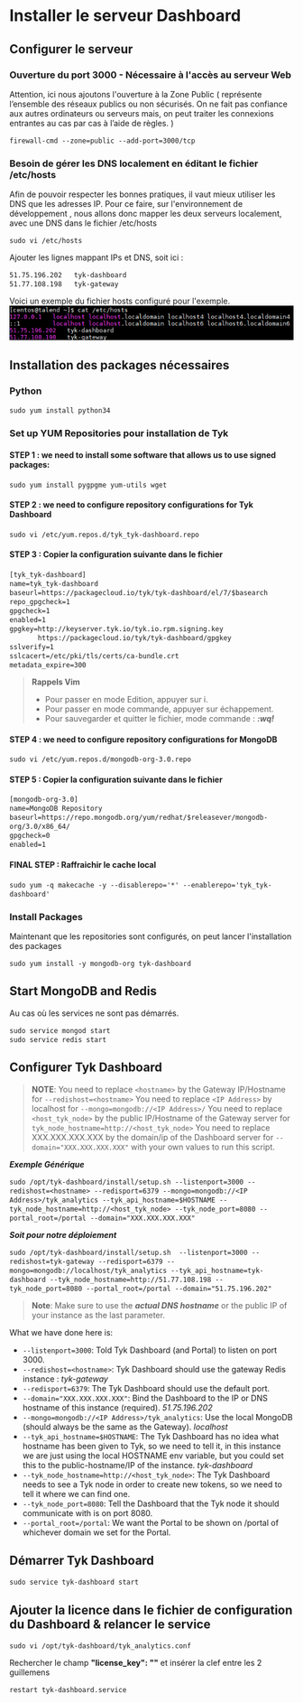 # Installer le serveur Dashboard
## Configurer le serveur
### Ouverture du port 3000 - Nécessaire à l'accès au serveur Web
Attention, ici nous ajoutons l'ouverture à la Zone Public ( représente l’ensemble des réseaux publics ou non sécurisés. On ne fait pas confiance aux autres ordinateurs ou serveurs mais, on peut traiter les connexions entrantes au cas par cas à l’aide de règles. )

```{.copyWrapper}
firewall-cmd --zone=public --add-port=3000/tcp 
```

### Besoin de gérer les DNS localement en éditant le fichier /etc/hosts
Afin de pouvoir respecter les bonnes pratiques, il vaut mieux utiliser les DNS que les adresses IP. 
Pour ce faire, sur l'environnement de développement , nous allons donc mapper les deux serveurs localement, avec une DNS dans le fichier /etc/hosts

```{.copyWrapper}
sudo vi /etc/hosts
```
Ajouter les lignes mappant IPs et DNS, soit ici : 
```{.copyWrapper}
51.75.196.202   tyk-dashboard
51.77.108.198   tyk-gateway
```

Voici un exemple du fichier hosts configuré pour l'exemple.
![Hosts file](2019-03-22_13h45_37.png)


## Installation des packages nécessaires
### Python
```{.copyWrapper}
sudo yum install python34
```

### Set up YUM Repositories pour installation de Tyk
#### STEP 1 : we need to install some software that allows us to use signed packages:
```{.copyWrapper}
sudo yum install pygpgme yum-utils wget
```

#### STEP 2 : we need to configure repository configurations for Tyk Dashboard
```{.copyWrapper}
sudo vi /etc/yum.repos.d/tyk_tyk-dashboard.repo
```

#### STEP 3 : Copier la configuration suivante dans le fichier 
```{.copyWrapper}
[tyk_tyk-dashboard]
name=tyk_tyk-dashboard
baseurl=https://packagecloud.io/tyk/tyk-dashboard/el/7/$basearch
repo_gpgcheck=1
gpgcheck=1
enabled=1
gpgkey=http://keyserver.tyk.io/tyk.io.rpm.signing.key
       https://packagecloud.io/tyk/tyk-dashboard/gpgkey
sslverify=1
sslcacert=/etc/pki/tls/certs/ca-bundle.crt
metadata_expire=300
```

> **Rappels Vim** 
>
> * Pour passer en mode Edition, appuyer sur i. 
> * Pour passer en mode commande, appuyer sur échappement. 
> * Pour sauvegarder et quitter le fichier, mode commande : ***:wq!*** 

#### STEP 4 : we need to configure repository configurations for MongoDB
```{.copyWrapper}
sudo vi /etc/yum.repos.d/mongodb-org-3.0.repo
```

#### STEP 5 : Copier la configuration suivante dans le fichier
```{.copyWrapper}
[mongodb-org-3.0]
name=MongoDB Repository
baseurl=https://repo.mongodb.org/yum/redhat/$releasever/mongodb-org/3.0/x86_64/
gpgcheck=0
enabled=1
```

#### FINAL STEP : Raffraichir le cache local
```{.copyWrapper}
sudo yum -q makecache -y --disablerepo='*' --enablerepo='tyk_tyk-dashboard'
```

### Install Packages
Maintenant que les repositories sont configurés, on peut lancer l'installation des packages
```{.copyWrapper}
sudo yum install -y mongodb-org tyk-dashboard
```
## Start MongoDB and Redis

Au cas où les services ne sont pas démarrés.

```{.copyWrapper}
sudo service mongod start
sudo service redis start
```

## Configurer Tyk Dashboard

> **NOTE**: 
> You need to replace `<hostname>` by the Gateway IP/Hostname for `--redishost=<hostname>`
> You need to replace `<IP Address>` by localhost for `--mongo=mongodb://<IP Address>/` 
> You need to replace `<host_tyk_node>` by the public IP/Hostname of the Gateway server for `tyk_node_hostname=http://<host_tyk_node>` 
> You need to replace XXX.XXX.XXX.XXX by the domain/ip of the Dashboard server for `--domain="XXX.XXX.XXX.XXX"` 
> with your own values to run this script.


__*Exemple Générique*__
```{.copyWrapper}
sudo /opt/tyk-dashboard/install/setup.sh --listenport=3000 --redishost=<hostname> --redisport=6379 --mongo=mongodb://<IP Address>/tyk_analytics --tyk_api_hostname=$HOSTNAME --tyk_node_hostname=http://<host_tyk_node> --tyk_node_port=8080 --portal_root=/portal --domain="XXX.XXX.XXX.XXX"
```

__*Soit pour notre déploiement*__
```{.copyWrapper}
sudo /opt/tyk-dashboard/install/setup.sh  --listenport=3000 --redishost=tyk-gateway --redisport=6379 --mongo=mongodb://localhost/tyk_analytics --tyk_api_hostname=tyk-dashboard --tyk_node_hostname=http://51.77.108.198 --tyk_node_port=8080 --portal_root=/portal --domain="51.75.196.202" 
```

> **Note**: Make sure to use the ***actual DNS hostname*** or the public IP of your instance as the last parameter.

What we have done here is:

*   `--listenport=3000`: Told Tyk Dashboard (and Portal) to listen on port 3000.
*   `--redishost=<hostname>`: Tyk Dashboard should use the gateway Redis instance : *tyk-gateway*
*   `--redisport=6379`: The Tyk Dashboard should use the default port.
*   `--domain="XXX.XXX.XXX.XXX"`: Bind the Dashboard to the IP or DNS hostname of this instance (required). *51.75.196.202*
*   `--mongo=mongodb://<IP Address>/tyk_analytics`: Use the local MongoDB (should always be the same as the Gateway). *localhost*
*   `--tyk_api_hostname=$HOSTNAME`: The Tyk Dashboard has no idea what hostname has been given to Tyk, so we need to tell it, in this instance we are just using the local HOSTNAME env variable, but you could set this to the public-hostname/IP of the instance. *tyk-dashboard*
*   `--tyk_node_hostname=http://<host_tyk_node>`: The Tyk Dashboard needs to see a Tyk node in order to create new tokens, so we need to tell it where we can find one. 
*   `--tyk_node_port=8080`: Tell the Dashboard that the Tyk node it should communicate with is on port 8080.
*   `--portal_root=/portal`: We want the Portal to be shown on /portal of whichever domain we set for the Portal.

## Démarrer Tyk Dashboard

```{.copyWrapper}
sudo service tyk-dashboard start
```

## Ajouter la licence dans le fichier de configuration du Dashboard & relancer le service

```{.copyWrapper}
sudo vi /opt/tyk-dashboard/tyk_analytics.conf
```

Rechercher le champ **"license_key": ""** et insérer la clef entre les 2 guillemens

```{.copyWrapper}
restart tyk-dashboard.service
```


